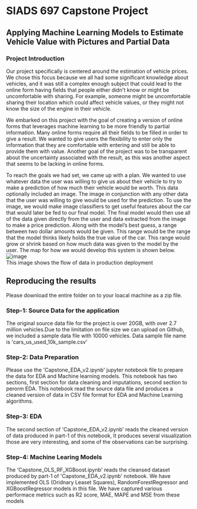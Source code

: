 # SIADS 697 Capstone Project
## Applying Machine Learning Models to Estimate Vehicle Value with Pictures and Partial Data

### Project Introduction
Our project specifically is centered around the estimation of vehicle prices. We chose this focus because we all had some significant knowledge about vehicles, and it was still a complex enough subject that could lead to the online form having fields that people either didn't know or might be uncomfortable with sharing. For example, someone might be uncomfortable sharing their location which could affect vehicle values, or they might not know the size of the engine in their vehicle.  

We embarked on this project with the goal of creating a version of online forms that leverages machine learning to be more friendly to partial information. Many online forms require all their fields to be filled in order to give a result. We wanted to give users the flexibility to enter only the information that they are comfortable with entering and still be able to provide them with value. Another goal of the project was to be transparent about the uncertainty associated with the result, as this was another aspect that seems to be lacking in online forms. 

To reach the goals we had set, we came up with a plan. We wanted to use whatever data the user was willing to give us about their vehicle to try to make a prediction of how much their vehicle would be worth. This data optionally included an image. The image in conjunction with any other data that the user was willing to give would be used for the prediction. To use the image, we would make image classifiers to get useful features about the car that would later be fed to our final model. The final model would then use all of the data given directly from the user and data extracted from the image to make a price prediction. Along with the model’s best guess, a range between two dollar amounts would be given. This range would be the range that the model thinks likely holds the true value of the car. This range would grow or shrink based on how much data was given to the model by the user. The map for how we would develop this system is shown below.
![image](https://user-images.githubusercontent.com/55704682/164984055-3bcd2440-6085-49d5-9f61-56403830f639.png)  
This image shows the flow of data in production deployment
## Reproducing the results
Please download the entire folder on to your loacal machine as a zip file.
### Step-1: Source Data for the application
The original source data file for the project is over 20GB, with over 2.7 million vehicles.Due to the limitation on file size we can upload on Github, we included a sample data file with 10000 vehicles. Data sample file name is 'cars_us_used_10k_sample.csv'
### Step-2: Data Preparation
Please use the 'Capstone_EDA_v2.ipynb' jupyter notebook file to prepare the data for EDA and Machine learning models. This notebook has two sections, first section for data cleaning and imputations, second section to perorm EDA.
This notebook read the source data file and produces a cleaned version of data in CSV file format for EDA and Machine Learning algorithms.
### Step-3: EDA
The second section of 'Capstone_EDA_v2.ipynb' reads the cleaned version of data produced in part-1 of this notebook, It produces several visualization those are very interesting, and some of the observations can be surprising.

### Step-4: Machine Learing Models
The 'Capstone_OLS_RF_XGBoost.ipynb' reads the cleansed dataset produced by part-1 of 'Capstone_EDA_v2.ipynb' notebook. We have implemented OLS (Oridnary Leaset Squares), RandomForestRegressor and XGBoostRegressor models in this file. We have captured various performace metrics such as R2 score, MAE, MAPE and MSE from these models
